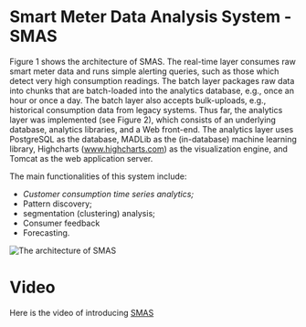 Smart Meter Data Analysis System - SMAS
======================

Figure 1 shows the architecture of SMAS.  The real-time layer consumes raw smart meter data and runs simple alerting queries, such as those which detect very high consumption readings.  The batch layer packages raw data into chunks that are batch-loaded into the analytics database, e.g., once an hour or once a day.  The batch layer also accepts bulk-uploads, e.g., historical consumption data from legacy systems.  Thus far, the analytics layer was implemented (see Figure 2), which consists of an underlying database, analytics libraries, and a Web front-end.
The analytics layer uses PostgreSQL as the database,  MADLib as the (in-database) machine learning library,  Highcharts (www.highcharts.com) as the visualization engine, and Tomcat as the web application server. 

The main functionalities of this system include:
* *Customer consumption time series analytics;*
* Pattern discovery;
* segmentation (clustering) analysis;
* Consumer feedback
* Forecasting.  

![The architecture of SMAS](https://dl.dropboxusercontent.com/u/8691433/benchmark/img/smas.png)

Video
======================
Here is the video of introducing [SMAS](https://www.youtube.com/watch?v=5717mOJSwfI&list=UU9F0rInEDHm1RiFD_R_TGMQ)

